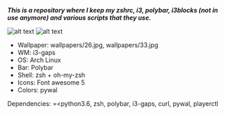 ***This is a repository where I keep my zshrc, i3, polybar, i3blocks (not in use anymore) and various scripts that they use.***

![alt text](https://i.imgur.com/1VxyLgy.png)
![alt text](https://i.imgur.com/gERmtaf.png)

* Wallpaper: wallpapers/26.jpg, wallpapers/33.jpg
* WM: i3-gaps
* OS: Arch Linux
* Bar: Polybar
* Shell: zsh + oh-my-zsh
* Icons: Font awesome 5
* Colors: pywal

Dependencies: =<python3.6, zsh, polybar, i3-gaps, curl, pywal, playerctl